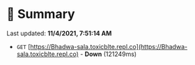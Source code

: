 # 📖 Summary
Last updated: **11/4/2021, 7:51:14 AM**

- `GET` [https://Bhadwa-sala.toxicblte.repl.co](https://Bhadwa-sala.toxicblte.repl.co) - **Down** (121249ms)
